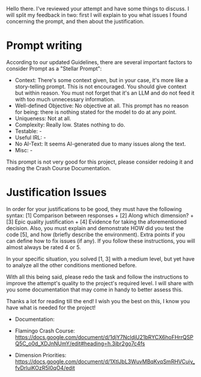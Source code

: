 Hello there. I've reviewed your attempt and have some things to discuss.
I will split my feedback in two: first I will explain to you what issues I found concerning the prompt, and then about the justification.

# Prompt writing

According to our updated Guidelines, there are several important factors to consider Prompt as a "Stellar Prompt":
- Context: There's some context given, but in your case, it's more like a story-telling prompt. This is not encouraged. You should give context but within reason. You must not forget that it's an LLM and do not feed it with too much unnecessary information.
- Well-defined Objective: No objective at all. This prompt has no reason for being: there is nothing stated for the model to do at any point.
- Uniqueness: Not at all.
- Complexity: Really low. States nothing to do.
- Testable: -
- Useful IRL: -
- No AI-Text: It seems AI-generated due to many issues along the text.
- Misc: -

This prompt is not very good for this project, please consider redoing it and reading the Crash Course Documentation.

# Justification Issues

In order for your justifications to be good, they must have the following syntax:
    [1] Comparison between responses + [2] Along which dimension? + [3] Epic quality justification + [4] Evidence for taking the aforementioned decision.
Also, you must explain and demonstrate HOW did you test the code [5], and how (briefly describe the environment). Extra points if you can define how to fix issues (if any).
If you follow these instructions, you will almost always be rated 4 or 5.

In your specific situation, you solved [1, 3] with a medium level, but yet have to analyze all the other conditions mentioned before.

With all this being said, please redo the task and follow the instructions to improve the attempt's quality to the project's required level.
I will share with you some documentation that may come in handy to better assess this.

Thanks a lot for reading till the end! I wish you the best on this, I know you have what is needed for the project!

* Documentation:

* Flamingo Crash Course:
https://docs.google.com/document/d/1djY7NcldjU21bRYCX6hoFHrrQSPQ5C_o0d_XDJnNUmY/edit#heading=h.3ibr2go7c4fs

* Dimension Priorities:
https://docs.google.com/document/d/1XtlJbL3WuvMBqKvqSmRHVCujy_fvDrluiKOzR5I0qO4/edit